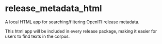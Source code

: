 release_metadata_html
=====================

A local HTML app for searching/filtering OpenITI release metadata. 

This html app will be included in every release package, making it easier for users to find texts in the corpus.  